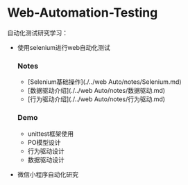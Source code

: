# Web-Automation-Testing

自动化测试研究学习：
+ 使用selenium进行web自动化测试
  ### Notes

  + [Selenium基础操作](./../web Auto/notes/Selenium.md)
  + [数据驱动介绍](./../web Auto/notes/数据驱动.md)
  + [行为驱动介绍](./../web Auto/notes/行为驱动.md)

  ### Demo

  * unittest框架使用
  * PO模型设计
  * 行为驱动设计
  * 数据驱动设计

+ 微信小程序自动化研究



